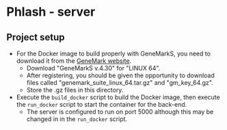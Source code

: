 # Phlash - server

## Project setup
- For the Docker image to build properly with GeneMarkS, you need to download it from the [GeneMark website](http://topaz.gatech.edu/GeneMark/license_download.cgi).
    - Download "GeneMarkS v.4.30" for "LINUX 64".
    - After registering, you should be given the opportunity to download files called "genemark_suite_linux_64.tar.gz" and "gm_key_64.gz".
    - Store the .gz files in this directory.
- Execute the `build_docker` script to build the Docker image, then execute the `run_docker` script to start the container for the back-end.
    - The server is configured to run on port 5000 although this may be changed in in the `run_docker` script.

